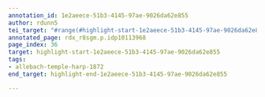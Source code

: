 ```yaml
---
annotation_id: 1e2aeece-51b3-4145-97ae-9026da62e855
author: rdunn5
tei_target: "#range(#highlight-start-1e2aeece-51b3-4145-97ae-9026da62e855, #highlight-end-1e2aeece-51b3-4145-97ae-9026da62e855)"
annotated_page: rdx_r8sgm.p.idp10113968
page_index: 36
target: highlight-start-1e2aeece-51b3-4145-97ae-9026da62e855
tags:
- allebach-temple-harp-1872
end_target: highlight-end-1e2aeece-51b3-4145-97ae-9026da62e855

---
```

